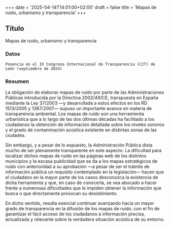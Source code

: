 +++
date = '2025-04-14T14:01:00+02:00'
draft = false
title = 'Mapas de ruido, urbanismo y transparencia'
+++
## Título
Mapas de ruido, urbanismo y transparencia

### Datos
``Ponencia en el IX Congreso Internacional de Transparencia (CIT) de León (septiembre de 2024)``

### Resumen
La obligación de elaborar mapas de ruido por parte de las Administraciones Públicas introducida por la Directiva 2002/49/CE, transpuesta en España mediante la Ley 37/2003 —y desarrollada a estos efectos en los RD 1513/2005 y 1367/2007— supuso un importante avance en materia de transparencia ambiental. Los mapas de ruido son una herramienta urbanística que a lo largo de las dos últimas décadas ha facilitado a los ciudadanos la obtención de información detallada sobre los niveles sonoros y el grado de contaminación acústica existente en distintas zonas de las ciudades.

Sin embargo, y a pesar de lo expuesto, la Administración Pública dista mucho de ser plenamente transparente en este aspecto. La dificultad para localizar dichos mapas de ruido en las páginas web de los distintos municipios y la escasa publicidad que se da a los mapas estratégicos de ruido con anterioridad a su aprobación —a pesar de ser el trámite de información pública un requisito contemplado en la legislación— hacen que el ciudadano en la mayor parte de los casos desconozca la existencia de dicha herramienta y que, en caso de conocerla, se vea abocado a hacer frente a numerosas dificultades que le impiden obtener la información que busca o que directamente provocan su desistimiento.

En dicho sentido, resulta esencial continuar avanzando hacia un mayor grado de transparencia en la difusión de los mapas de ruido, con el fin de garantizar el fácil acceso de los ciudadanos a información precisa, actualizada y relevante sobre la verdadera situación acústica de su entorno.
